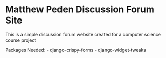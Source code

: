 # Matthew Peden Discussion Forum Site
This is a simple discussion forum website created for a computer science course project

Packages Needed: 
    - django-crispy-forms
    - django-widget-tweaks